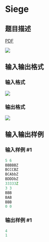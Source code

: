 # Siege

## 题目描述

[problemUrl]: https://uva.onlinejudge.org/index.php?option=com_onlinejudge&Itemid=8&category=18&page=show_problem&problem=1548

[PDF](https://uva.onlinejudge.org/external/106/p10607.pdf)

![](https://cdn.luogu.com.cn/upload/vjudge_pic/UVA10607/e8f127c06bb95a9006ef902d8417b24c14564769.png)

## 输入输出格式

### 输入格式

![](https://cdn.luogu.com.cn/upload/vjudge_pic/UVA10607/c2ffe4453086cd1d4102ad9ef28aa0c6bae225cb.png)

### 输出格式

![](https://cdn.luogu.com.cn/upload/vjudge_pic/UVA10607/6b8bc6a35f341f696dc6aecfe9f5e193b55e43d1.png)

## 输入输出样例

### 输入样例 #1

```cpp
5 6
BBBBBZ
BCCCBZ
BCAbbZ
BDDDbZ
33333Z
3 3
BBB
BAB
BBB
0 0
```


### 输出样例 #1

```cpp
4
1
```



